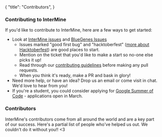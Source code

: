 {
  "title": "Contributors",
}

### Contributing to InterMine

If you'd like to contribute to InterMine, here are a few ways to get started: 

 - Look at [InterMine issues](https://github.com/intermine/intermine/issues) and [BlueGenes Issues](https://github.com/intermine/bluegenes/issues)
   - Issues marked "good first bug" and "hacktoberfest" ([more about Hacktoberfest](https://hacktoberfest.digitalocean.com/)) are good places to start.
   - Mention on the ticket that you'd like to make a start so no-one else picks it up! 
   - Read through our [contributing guidelines](http://intermine.readthedocs.io/en/latest/about/get-involved/) before making any pull requests. 
   - When you think it's ready, make a PR and bask in glory!
 - Need more help, or have an idea? Drop us an email or come visit in chat. We'd love to hear from you! 
 - If you're a student, you could consider applying for [Google Summer of Code](https://developers.google.com/open-source/gsoc/timeline) - applications open in March. 

### Contributors

<p>InterMine's contributors come from all around the world and are a key part of our success. Here's a partial list of people who've helped us out. We couldn't do it without you!! &lt;3</p>
